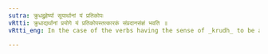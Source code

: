 ```yaml
---
sutra: क्रुधद्रुहेर्ष्या सूयार्थानां यं प्रतिकोपः
vRtti: क्रुधाद्यर्थानां प्रयोगे यं प्रतिकोपस्तत्कारकं संप्रदानसंज्ञं भवति ॥
vRtti_eng: In the case of the verbs having the sense of _krudh_ to be angry, _druh_ to injure, _irshya_ to envy, _asuya_ to detract, the person against whom the feeling of anger &c., is directed is called _Sampradana_.

---
```


